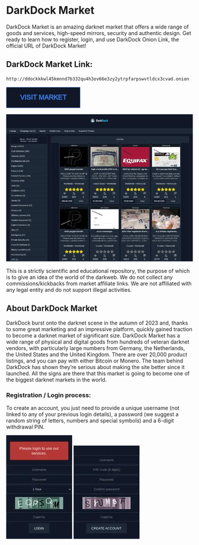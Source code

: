 # DarkDock Market
DarkDock Market is an amazing darknet market that offers a wide range of goods and services, high-speed mirrors, security and authentic design. Get ready to learn how to register, login, and use DarkDock Onion Link, the official URL of DarkDock Market!

## DarkDock Market Link:

```sh
http://ddockkkwl45kmnnd7b332qu4h3ov66e3zy2ytrpfarpswvtldcx3cvad.onion
```
[<img src="/assets/visit-market.webp" width="200">](http://ddockkkwl45kmnnd7b332qu4h3ov66e3zy2ytrpfarpswvtldcx3cvad.onion)

<a href="http://ddockkkwl45kmnnd7b332qu4h3ov66e3zy2ytrpfarpswvtldcx3cvad.onion"><img src="/assets/darkdock-preview.webp" alt="image" style="max-width: 100%;"><a>

This is a strictly scientific and educational repository, the purpose of which is to give an idea of the world of the darkweb. We do not collect any commissions/kickbacks from market affiliate links. We are not affiliated with any legal entity and do not support illegal activities.

## About DarkDock Market
DarkDock burst onto the darknet scene in the autumn of 2023 and, thanks to some great marketing and an impressive platform, quickly gained traction to become a darknet market of significant size. DarkDock Market has a wide range of physical and digital goods from hundreds of veteran darknet vendors, with particularly large numbers from Germany, the Netherlands, the United States and the United Kingdom. There are over 20,000 product listings, and you can pay with either Bitcoin or Monero. The team behind DarkDock has shown they’re serious about making the site better since it launched. All the signs are there that this market is going to become one of the biggest darknet markets in the world.

### Registration / Login process:

To create an account, you just need to provide a unique username (not linked to any of your previous login details), a password (we suggest a random string of letters, numbers and special symbols) and a 6-digit withdrawal PIN.

<a href="http://ddockkkwl45kmnnd7b332qu4h3ov66e3zy2ytrpfarpswvtldcx3cvad.onion"><img src="/assets/darkdock-login.webp" alt="image" style="max-width: 100%;"><a>  <a href="http://ddockkkwl45kmnnd7b332qu4h3ov66e3zy2ytrpfarpswvtldcx3cvad.onion"><img src="/assets/darkdock-register.webp" alt="image" style="max-width: 100%;"><a>